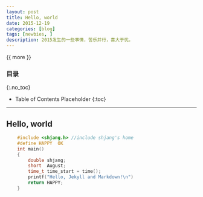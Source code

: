 ```yaml
---
layout: post
title: Hello, world
date: 2015-12-19
categories: [blog]
tags: [newbies, ]
description: 2015发生的一些事情，苦乐并行，喜大于忧。
---
```


{{ more }}

### 目录
{:.no_toc}

* Table of Contents Placeholder
{:toc}
------


## Hello, world
```c
	#include <shjang.h> //include shjang's home  
	#define HAPPY  OK  
	int main()  
	{
		double shjang;  
		short  August;  
		time_t time_start = time();
		printf("Hello, Jekyll and Markdown!\n")
		return HAPPY;
	}	
```
